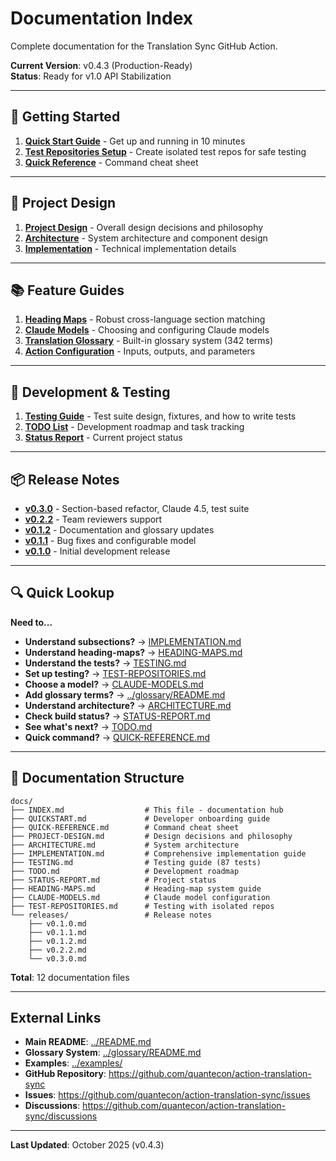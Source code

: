 # Documentation Index

Complete documentation for the Translation Sync GitHub Action.

**Current Version**: v0.4.3 (Production-Ready)  
**Status**: Ready for v1.0 API Stabilization

---

## 🚀 Getting Started

1. **[Quick Start Guide](QUICKSTART.md)** - Get up and running in 10 minutes
2. **[Test Repositories Setup](TEST-REPOSITORIES.md)** - Create isolated test repos for safe testing
3. **[Quick Reference](QUICK-REFERENCE.md)** - Command cheat sheet

---

## 📐 Project Design

1. **[Project Design](PROJECT-DESIGN.md)** - Overall design decisions and philosophy
2. **[Architecture](ARCHITECTURE.md)** - System architecture and component design
3. **[Implementation](IMPLEMENTATION.md)** - Technical implementation details

---

## 📚 Feature Guides

1. **[Heading Maps](HEADING-MAPS.md)** - Robust cross-language section matching
2. **[Claude Models](CLAUDE-MODELS.md)** - Choosing and configuring Claude models
3. **[Translation Glossary](../glossary/README.md)** - Built-in glossary system (342 terms)
4. **[Action Configuration](../README.md#inputs)** - Inputs, outputs, and parameters

---

## 🧪 Development & Testing

1. **[Testing Guide](TESTING.md)** - Test suite design, fixtures, and how to write tests
2. **[TODO List](TODO.md)** - Development roadmap and task tracking
3. **[Status Report](STATUS-REPORT.md)** - Current project status

---

## 📦 Release Notes

- **[v0.3.0](releases/v0.3.0.md)** - Section-based refactor, Claude 4.5, test suite
- **[v0.2.2](releases/v0.2.2.md)** - Team reviewers support
- **[v0.1.2](releases/v0.1.2.md)** - Documentation and glossary updates
- **[v0.1.1](releases/v0.1.1.md)** - Bug fixes and configurable model
- **[v0.1.0](releases/v0.1.0.md)** - Initial development release

---

## 🔍 Quick Lookup

**Need to...**

- **Understand subsections?** → [IMPLEMENTATION.md](IMPLEMENTATION.md)
- **Understand heading-maps?** → [HEADING-MAPS.md](HEADING-MAPS.md)
- **Understand the tests?** → [TESTING.md](TESTING.md)
- **Set up testing?** → [TEST-REPOSITORIES.md](TEST-REPOSITORIES.md)
- **Choose a model?** → [CLAUDE-MODELS.md](CLAUDE-MODELS.md)
- **Add glossary terms?** → [../glossary/README.md](../glossary/README.md)
- **Understand architecture?** → [ARCHITECTURE.md](ARCHITECTURE.md)
- **Check build status?** → [STATUS-REPORT.md](STATUS-REPORT.md)
- **See what's next?** → [TODO.md](TODO.md)
- **Quick command?** → [QUICK-REFERENCE.md](QUICK-REFERENCE.md)

---

## 📂 Documentation Structure

```
docs/
├── INDEX.md                  # This file - documentation hub
├── QUICKSTART.md             # Developer onboarding guide
├── QUICK-REFERENCE.md        # Command cheat sheet
├── PROJECT-DESIGN.md         # Design decisions and philosophy
├── ARCHITECTURE.md           # System architecture
├── IMPLEMENTATION.md         # Comprehensive implementation guide
├── TESTING.md                # Testing guide (87 tests)
├── TODO.md                   # Development roadmap
├── STATUS-REPORT.md          # Project status
├── HEADING-MAPS.md           # Heading-map system guide
├── CLAUDE-MODELS.md          # Claude model configuration
├── TEST-REPOSITORIES.md      # Testing with isolated repos
└── releases/                 # Release notes
    ├── v0.1.0.md
    ├── v0.1.1.md
    ├── v0.1.2.md
    ├── v0.2.2.md
    └── v0.3.0.md
```

**Total**: 12 documentation files

---

## External Links

- **Main README**: [../README.md](../README.md)
- **Glossary System**: [../glossary/README.md](../glossary/README.md)
- **Examples**: [../examples/](../examples/)
- **GitHub Repository**: https://github.com/quantecon/action-translation-sync
- **Issues**: https://github.com/quantecon/action-translation-sync/issues
- **Discussions**: https://github.com/quantecon/action-translation-sync/discussions

---

**Last Updated**: October 2025 (v0.4.3)
